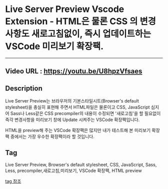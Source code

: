 # Live Server Preview Vscode Extension - HTML은 물론 CSS 의 변경사항도 새로고침없이, 즉시 업데이트하는 VSCode 미리보기 확장팩.
---
## Video URL : https://youtu.be/U8hpzVfsaes

## Description
Live Server Preview는 브라우저의 기본스타일시트(Browser's default stylesheet)을 충실히 표현해 주면서 HTML파일은 물론이고 CSS, JavaScript 심지어 Sass나 Less같은 CSS precompiler의 내용이 수정되면 '새로고침'을 할 필요없이 즉각 변경사항을 미리보기 창에 Update 시켜주는 VSCode 확장팩입니다.

HTML을 preview해 주는 VSCode 확장팩은 많지만 내가 테스트해 본 미리보기 확장팩 중에서는 가장 우수한 확장팩이라 할 것입니다.

## Tag
Live Server Preview, Browser's default stylesheet, CSS, JavaScript, Sass, Less, precompiler,새로고침,미리보기,  VSCode 확장팩, HTML preview

[tag 참조](../../Youtube-tag.md)